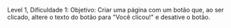 Level 1, Dificuldade 1:
Objetivo: Criar uma página com um botão que, ao ser clicado, altere o texto do botão para "Você clicou!" e desative o botão.